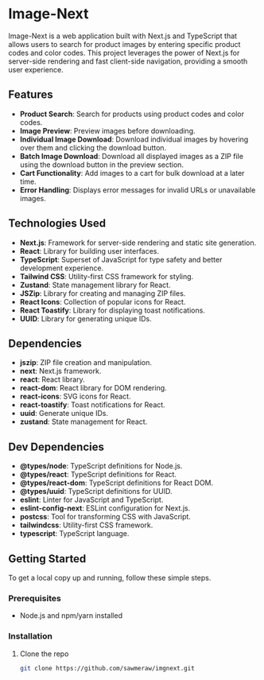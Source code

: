 # Image-Next

Image-Next is a web application built with Next.js and TypeScript that allows users to search for product images by entering specific product codes and color codes. This project leverages the power of Next.js for server-side rendering and fast client-side navigation, providing a smooth user experience. 

## Features

- **Product Search**: Search for products using product codes and color codes.
- **Image Preview**: Preview images before downloading.
- **Individual Image Download**: Download individual images by hovering over them and clicking the download button.
- **Batch Image Download**: Download all displayed images as a ZIP file using the download button in the preview section.
- **Cart Functionality**: Add images to a cart for bulk download at a later time.
- **Error Handling**: Displays error messages for invalid URLs or unavailable images.

## Technologies Used

- **Next.js**: Framework for server-side rendering and static site generation.
- **React**: Library for building user interfaces.
- **TypeScript**: Superset of JavaScript for type safety and better development experience.
- **Tailwind CSS**: Utility-first CSS framework for styling.
- **Zustand**: State management library for React.
- **JSZip**: Library for creating and managing ZIP files.
- **React Icons**: Collection of popular icons for React.
- **React Toastify**: Library for displaying toast notifications.
- **UUID**: Library for generating unique IDs.

## Dependencies

- **jszip**: ZIP file creation and manipulation.
- **next**: Next.js framework.
- **react**: React library.
- **react-dom**: React library for DOM rendering.
- **react-icons**: SVG icons for React.
- **react-toastify**: Toast notifications for React.
- **uuid**: Generate unique IDs.
- **zustand**: State management for React.

## Dev Dependencies

- **@types/node**: TypeScript definitions for Node.js.
- **@types/react**: TypeScript definitions for React.
- **@types/react-dom**: TypeScript definitions for React DOM.
- **@types/uuid**: TypeScript definitions for UUID.
- **eslint**: Linter for JavaScript and TypeScript.
- **eslint-config-next**: ESLint configuration for Next.js.
- **postcss**: Tool for transforming CSS with JavaScript.
- **tailwindcss**: Utility-first CSS framework.
- **typescript**: TypeScript language.

## Getting Started

To get a local copy up and running, follow these simple steps.

### Prerequisites

- Node.js and npm/yarn installed

### Installation

1. Clone the repo
   ```sh
   git clone https://github.com/sawmeraw/imgnext.git
